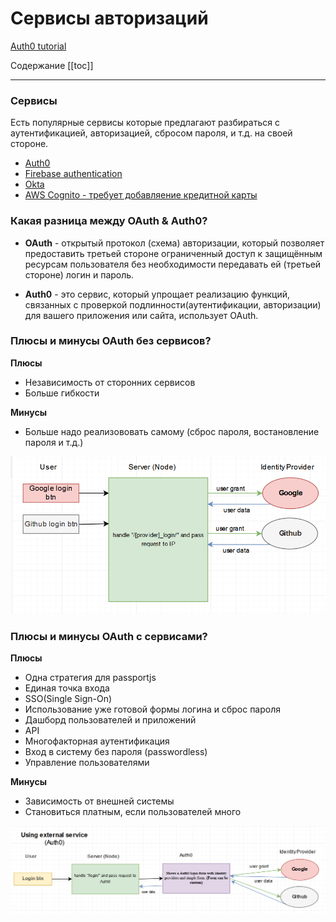 # Сервисы авторизаций
[Auth0 tutorial](https://auth0.com/docs/quickstart/webapp/nodejs/01-login#configure-auth0)

Содержание 
[[toc]]

--- 

### Сервисы
Есть популярные сервисы которые предлагают разбираться с аутентификацией, авторизацией, сбросом пароля, и т.д. на своей стороне. 

* [Auth0](https://auth0.com/)
* [Firebase authentication](https://firebase.google.com/docs/auth)
* [Okta](https://developer.okta.com/?_ga=2.201905943.741408621.1557473245-1906179534.1557304128)
* [AWS Cognito - требует добавляение кредитной карты](https://aws.amazon.com/ru/cognito/)



### Какая разница между OAuth & Auth0?
* **OAuth** - открытый протокол (схема) авторизации, который позволяет предоставить третьей стороне ограниченный доступ к защищённым ресурсам пользователя без необходимости передавать ей (третьей стороне) логин и пароль.

* **Auth0** - это сервис, который упрощает реализацию функций, связанных с проверкой подлинности(аутентификации, авторизации) для вашего приложения или сайта, использует OAuth.

### Плюсы и минусы OAuth без сервисов?

**Плюсы** 
* Независимость от сторонних сервисов
* Больше гибкости

**Минусы**
* Больше надо реализововать самому (сброс пароля, востановление пароля и т.д.)

![](../assets/Screenshot_6.png)


### Плюсы и минусы OAuth с сервисами?
**Плюсы**
* Одна стратегия для passportjs
* Единая точка входа
* SSO(Single Sign-On)
* Использование уже готовой формы логина и сброс пароля
* Дашборд пользователей и приложений
* API
* Многофакторная аутентификация
* Вход в систему без пароля (passwordless)
* Управление пользователями


**Минусы**
* Зависимость от внешней системы
* Становиться платным, если пользователей много

![](../assets/Screenshot_7.png)